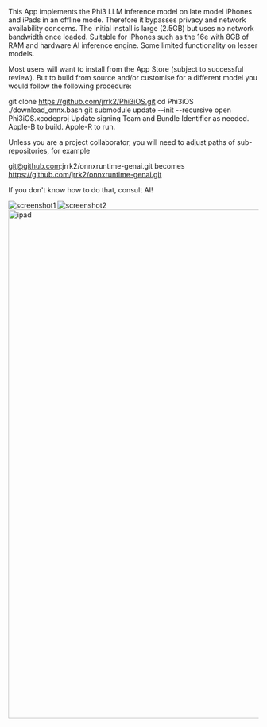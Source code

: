 This App implements the Phi3 LLM inference model on late model iPhones and iPads in an offline mode. Therefore it bypasses privacy and network
availability concerns. The initial install is large (2.5GB) but uses no network bandwidth once loaded. Suitable for iPhones such as the 16e with
8GB of RAM and hardware AI inference engine. Some limited functionality on lesser models.

Most users will want to install from the App Store (subject to successful review). But to build from source and/or customise for a different model
you would follow the following procedure:

git clone https://github.com/jrrk2/Phi3iOS.git
cd Phi3iOS
./download_onnx.bash 
git submodule update --init --recursive
open Phi3iOS.xcodeproj
Update signing Team and Bundle Identifier as needed. Apple-B to build. Apple-R to run.

Unless you are a project collaborator, you will need to adjust paths of sub-repositories, for example

git@github.com:jrrk2/onnxruntime-genai.git becomes https://github.com/jrrk2/onnxruntime-genai.git

If you don't know how to do that, consult AI!

![screenshot1](https://github.com/user-attachments/assets/915d491e-a8bc-415c-afea-60472cc98750)
![screenshot2](https://github.com/user-attachments/assets/a16eb3df-20bc-48ad-b672-45b5504115e1)
<img width="1024" alt="ipad" src="https://github.com/user-attachments/assets/719cd964-2612-46db-9962-4a5ae2026972" />
